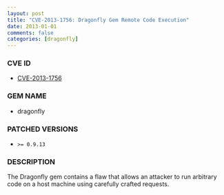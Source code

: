 ```yaml
---
layout: post
title: "CVE-2013-1756: Dragonfly Gem Remote Code Execution"
date: 2013-01-01
comments: false
categories: [dragonfly]
---
```


### CVE ID

* [CVE-2013-1756](http://www.osvdb.com/show/osvdb/90647)

### GEM NAME

* dragonfly

### PATCHED VERSIONS

* `>= 0.9.13`

### DESCRIPTION

The Dragonfly gem contains a flaw that allows an attacker to run arbitrary code
on a host machine using carefully crafted requests.

